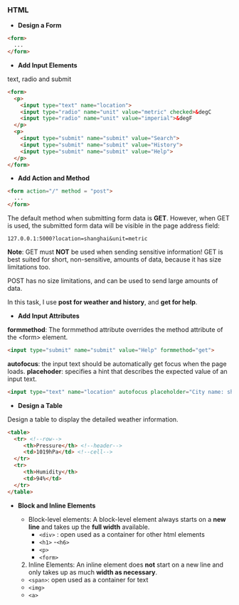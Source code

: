 ### HTML

* **Design a Form**
```html
<form>
  ...
</form>
```
* **Add Input Elements**

text, radio and submit

```html
<form>
  <p>
    <input type="text" name="location">
    <input type="radio" name="unit" value="metric" checked>&degC
    <input type="radio" name="unit" value="imperial">&degF
  </p>
  <p>
    <input type="submit" name="submit" value="Search">
    <input type="submit" name="submit" value="History">
    <input type="submit" name="submit" value="Help">
  </p>
</form>
```
* **Add Action and Method**

```html
<form action="/" method = "post">
  ...
</form>
```
The default method when submitting form data is **GET**. However, when GET is used, the submitted form data will be visible in the page address field: 
```
127.0.0.1:5000?location=shanghai&unit=metric
```
**Note**: GET must **NOT** be used when sending sensitive information! GET is best suited for short, non-sensitive, amounts of data, because it has size limitations too.

POST has no size limitations, and can be used to send large amounts of data.

In this task, I use **post for weather and history**, and **get for help**.

* **Add Input Attributes**

**formmethod**: The formmethod attribute overrides the method attribute of the \<form\> element.

```html
<input type="submit" name="submit" value="Help" formmethod="get">
```
**autofocus**: the input text should be automatically get focus when the page loads.
**placehoder**: specifies a hint that describes the expected value of an input text.

```html
<input type="text" name="location" autofocus placeholder="City name: shanghai">
```

* **Design a Table**

Design a table to display the detailed weather information.
```html
<table>
  <tr> <!--row-->
     <th>Pressure</th> <!--header-->
     <td>1019hPa</td> <!--cell-->
  </tr>
  <tr>
     <th>Humidity</th>
     <td>94%</td>
  </tr>
</table>
```

* **Block and Inline Elements**
  * Block-level elements:
  A block-level element always starts on a **new line** and takes up the **full width** available.
    * `<div>` : open used as a container for other html elements
    * `<h1>` -`<h6>`
    * `<p>`
    * `<form>`
    
  2. Inline Elements:
  An inline element does **not** start on a new line and only takes up as much **width as necessary**.
    * `<span>`: open used as a container for text
    * `<img>`
    * `<a>`




